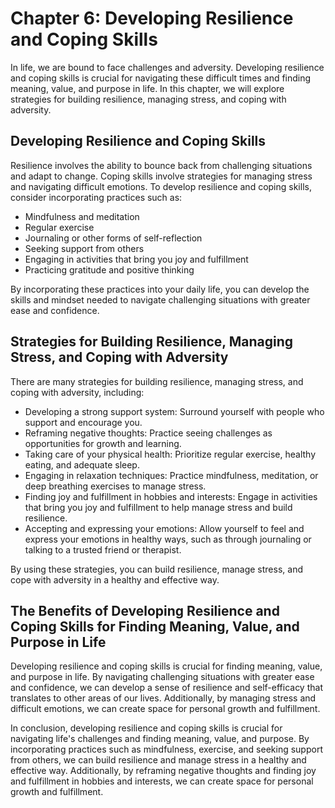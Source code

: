 Chapter 6: Developing Resilience and Coping Skills
==================================================

In life, we are bound to face challenges and adversity. Developing resilience and coping skills is crucial for navigating these difficult times and finding meaning, value, and purpose in life. In this chapter, we will explore strategies for building resilience, managing stress, and coping with adversity.

Developing Resilience and Coping Skills
---------------------------------------

Resilience involves the ability to bounce back from challenging situations and adapt to change. Coping skills involve strategies for managing stress and navigating difficult emotions. To develop resilience and coping skills, consider incorporating practices such as:

* Mindfulness and meditation
* Regular exercise
* Journaling or other forms of self-reflection
* Seeking support from others
* Engaging in activities that bring you joy and fulfillment
* Practicing gratitude and positive thinking

By incorporating these practices into your daily life, you can develop the skills and mindset needed to navigate challenging situations with greater ease and confidence.

Strategies for Building Resilience, Managing Stress, and Coping with Adversity
------------------------------------------------------------------------------

There are many strategies for building resilience, managing stress, and coping with adversity, including:

* Developing a strong support system: Surround yourself with people who support and encourage you.
* Reframing negative thoughts: Practice seeing challenges as opportunities for growth and learning.
* Taking care of your physical health: Prioritize regular exercise, healthy eating, and adequate sleep.
* Engaging in relaxation techniques: Practice mindfulness, meditation, or deep breathing exercises to manage stress.
* Finding joy and fulfillment in hobbies and interests: Engage in activities that bring you joy and fulfillment to help manage stress and build resilience.
* Accepting and expressing your emotions: Allow yourself to feel and express your emotions in healthy ways, such as through journaling or talking to a trusted friend or therapist.

By using these strategies, you can build resilience, manage stress, and cope with adversity in a healthy and effective way.

The Benefits of Developing Resilience and Coping Skills for Finding Meaning, Value, and Purpose in Life
-------------------------------------------------------------------------------------------------------

Developing resilience and coping skills is crucial for finding meaning, value, and purpose in life. By navigating challenging situations with greater ease and confidence, we can develop a sense of resilience and self-efficacy that translates to other areas of our lives. Additionally, by managing stress and difficult emotions, we can create space for personal growth and fulfillment.

In conclusion, developing resilience and coping skills is crucial for navigating life's challenges and finding meaning, value, and purpose. By incorporating practices such as mindfulness, exercise, and seeking support from others, we can build resilience and manage stress in a healthy and effective way. Additionally, by reframing negative thoughts and finding joy and fulfillment in hobbies and interests, we can create space for personal growth and fulfillment.
